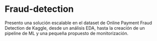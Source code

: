 # Fraud-detection
Presento una solución escalable en el dataset de Online Payment Fraud Detection de Kaggle, desde un análisis EDA, hasta la creación de un pipeline de ML y una pequeña propuesto de monitorización.
